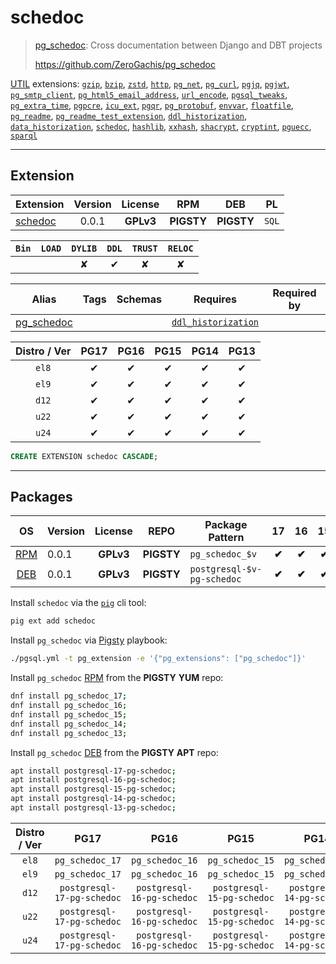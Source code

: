 # schedoc


> [pg_schedoc](https://github.com/ZeroGachis/pg_schedoc): Cross documentation between Django and DBT projects
>
> https://github.com/ZeroGachis/pg_schedoc





[UTIL](/util) extensions: [`gzip`](/gzip), [`bzip`](/bzip), [`zstd`](/zstd), [`http`](/http), [`pg_net`](/pg_net), [`pg_curl`](/pg_curl), [`pgjq`](/pgjq), [`pgjwt`](/pgjwt), [`pg_smtp_client`](/pg_smtp_client), [`pg_html5_email_address`](/pg_html5_email_address), [`url_encode`](/url_encode), [`pgsql_tweaks`](/pgsql_tweaks), [`pg_extra_time`](/pg_extra_time), [`pgpcre`](/pgpcre), [`icu_ext`](/icu_ext), [`pgqr`](/pgqr), [`pg_protobuf`](/pg_protobuf), [`envvar`](/envvar), [`floatfile`](/floatfile), [`pg_readme`](/pg_readme), [`pg_readme_test_extension`](/pg_readme_test_extension), [`ddl_historization`](/ddl_historization), [`data_historization`](/data_historization), [`schedoc`](/schedoc), [`hashlib`](/hashlib), [`xxhash`](/xxhash), [`shacrypt`](/shacrypt), [`cryptint`](/cryptint), [`pguecc`](/pguecc), [`sparql`](/sparql)


-------
## Extension


| Extension | Version | License | RPM | DEB | PL |
|-----------|:-------:|:-------:|:---:|:---:|:--:|
| [schedoc](https://github.com/ZeroGachis/pg_schedoc) | 0.0.1 | **<span class="tcwarn">GPLv3</span>** | **<span class="tcwarn">PIGSTY</span>** | **<span class="tcwarn">PIGSTY</span>** | `SQL` |



| `Bin` | `LOAD` | `DYLIB` | `DDL` | `TRUST` | `RELOC` |
|:-----:|:------:|:-------:|:-----:|:-------:|:-------:|
|  |  | <span class="tcwarn">✘</span> | <span class="tcblue">✔</span> | <span class="tcwarn">✘</span> | <span class="tcwarn">✘</span> |



| Alias | Tags | Schemas | Requires | Required by |
|-------|------|---------|----------|-------------|
| [pg_schedoc](/schedoc) |  |  | [`ddl_historization`](ddl_historization) |  |



| Distro / Ver | PG17 | PG16 | PG15 | PG14 | PG13 |
|:------------:|:----:|:----:|:----:|:----:|:----:|
| `el8` | <span class="tcblue">✔</span> | <span class="tcblue">✔</span> | <span class="tcblue">✔</span> | <span class="tcblue">✔</span> | <span class="tcblue">✔</span> |
| `el9` | <span class="tcblue">✔</span> | <span class="tcblue">✔</span> | <span class="tcblue">✔</span> | <span class="tcblue">✔</span> | <span class="tcblue">✔</span> |
| `d12` | <span class="tcblue">✔</span> | <span class="tcblue">✔</span> | <span class="tcblue">✔</span> | <span class="tcblue">✔</span> | <span class="tcblue">✔</span> |
| `u22` | <span class="tcblue">✔</span> | <span class="tcblue">✔</span> | <span class="tcblue">✔</span> | <span class="tcblue">✔</span> | <span class="tcblue">✔</span> |
| `u24` | <span class="tcblue">✔</span> | <span class="tcblue">✔</span> | <span class="tcblue">✔</span> | <span class="tcblue">✔</span> | <span class="tcblue">✔</span> |





```sql
CREATE EXTENSION schedoc CASCADE;
```

-----------


## Packages


| OS | Version | License | REPO | Package Pattern | 17 | 16 | 15 | 14 | 13 | Dependency |
|:--:|---------|:-------:|:----:|-----------------|:--:|:--:|:--:|:--:|:--:|------------|
| [RPM](/rpm) | 0.0.1 | **<span class="tcwarn">GPLv3</span>** | **<span class="tcwarn">PIGSTY</span>** | `pg_schedoc_$v` | **<span class="tcwarn">✔</span>** | **<span class="tcwarn">✔</span>** | **<span class="tcwarn">✔</span>** | **<span class="tcwarn">✔</span>** | **<span class="tcwarn">✔</span>** | `ddl_historization_$v` |
| [DEB](/deb) | 0.0.1 | **<span class="tcwarn">GPLv3</span>** | **<span class="tcwarn">PIGSTY</span>** | `postgresql-$v-pg-schedoc` | **<span class="tcwarn">✔</span>** | **<span class="tcwarn">✔</span>** | **<span class="tcwarn">✔</span>** | **<span class="tcwarn">✔</span>** | **<span class="tcwarn">✔</span>** | `postgresql-$v-ddl-historization` |



Install `schedoc` via the [`pig`](https://github.com/pgsty/pig) cli tool:

```bash
pig ext add schedoc
```


Install `pg_schedoc` via [Pigsty](https://pigsty.io/docs/pgext/usage/install/) playbook:

```bash
./pgsql.yml -t pg_extension -e '{"pg_extensions": ["pg_schedoc"]}'
```


Install `pg_schedoc` [RPM](/rpm) from the **<span class="tcwarn">PIGSTY</span>** **YUM** repo:

```bash
dnf install pg_schedoc_17;
dnf install pg_schedoc_16;
dnf install pg_schedoc_15;
dnf install pg_schedoc_14;
dnf install pg_schedoc_13;
```


Install `pg_schedoc` [DEB](/deb) from the **<span class="tcwarn">PIGSTY</span>** **APT** repo:

```bash
apt install postgresql-17-pg-schedoc;
apt install postgresql-16-pg-schedoc;
apt install postgresql-15-pg-schedoc;
apt install postgresql-14-pg-schedoc;
apt install postgresql-13-pg-schedoc;
```




| Distro / Ver | PG17 | PG16 | PG15 | PG14 | PG13 |
|:------------:|:----:|:----:|:----:|:----:|:----:|
| `el8` | `pg_schedoc_17` | `pg_schedoc_16` | `pg_schedoc_15` | `pg_schedoc_14` | `pg_schedoc_13` |
| `el9` | `pg_schedoc_17` | `pg_schedoc_16` | `pg_schedoc_15` | `pg_schedoc_14` | `pg_schedoc_13` |
| `d12` | `postgresql-17-pg-schedoc` | `postgresql-16-pg-schedoc` | `postgresql-15-pg-schedoc` | `postgresql-14-pg-schedoc` | `postgresql-13-pg-schedoc` |
| `u22` | `postgresql-17-pg-schedoc` | `postgresql-16-pg-schedoc` | `postgresql-15-pg-schedoc` | `postgresql-14-pg-schedoc` | `postgresql-13-pg-schedoc` |
| `u24` | `postgresql-17-pg-schedoc` | `postgresql-16-pg-schedoc` | `postgresql-15-pg-schedoc` | `postgresql-14-pg-schedoc` | `postgresql-13-pg-schedoc` |





